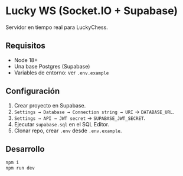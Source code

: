 # Lucky WS (Socket.IO + Supabase)

Servidor en tiempo real para LuckyChess.

## Requisitos
- Node 18+
- Una base Postgres (Supabase)
- Variables de entorno: ver `.env.example`

## Configuración
1. Crear proyecto en Supabase.
2. `Settings → Database → Connection string → URI` → `DATABASE_URL`.
3. `Settings → API → JWT secret` → `SUPABASE_JWT_SECRET`.
4. Ejecutar `supabase.sql` en el SQL Editor.
5. Clonar repo, crear `.env` desde `.env.example`.

## Desarrollo
```bash
npm i
npm run dev
